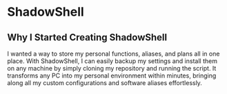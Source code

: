 # ShadowShell

## Why I Started Creating ShadowShell

I wanted a way to store my personal functions, aliases, and plans all in one place. With ShadowShell, 
I can easily backup my settings and install them on any machine by simply cloning my repository and running the script. 
It transforms any PC into my personal environment within minutes, bringing along all my custom configurations and software aliases effortlessly.
